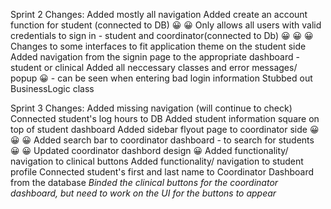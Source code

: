 ﻿Sprint 2 Changes: 
Added mostly all navigation
Added create an account function for student (connected to DB) 😀 😀 
Only allows all users with valid credentials to sign in - student and coordinator(connected to Db) 😀 😀 😀 
Changes to some interfaces to fit application theme on the student side
Added navigation from the signin page to the appropriate dashboard - student or clinical
Added all neccessary classes and error messages/ popup 😀
	- can be seen when entering bad login information
Stubbed out BusinessLogic class

Sprint 3 Changes: 
Added missing navigation (will continue to check)
Connected student's log hours to DB
Added student information square on top of student dashboard
Added sidebar flyout page to coordinator side 😀 😀 😀 
Added search bar to coordinator dashboard - to search for students 😀 😀 
Updated coordinator dashbord design 😀 
Added functionality/ navigation to clinical buttons
Added functionality/ navigation to student profile
Connected student's first and last name to Coordinator Dashboard from the database
*Binded the clinical buttons for the coordinator dashboard, but need to work on the UI for the buttons to appear*

